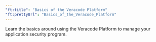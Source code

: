 ```yaml
---
"ft:title": "Basics of the Veracode Platform"
"ft:prettyUrl": "Basics_of_the_Veracode_Platform"
---
```

Learn the basics around using the Veracode Platform to manage your application security program.